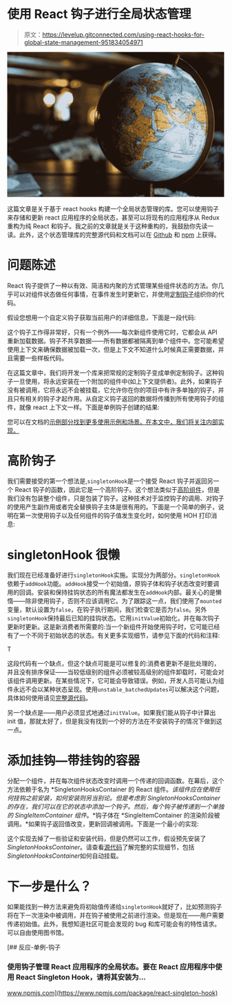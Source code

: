 # 使用 React 钩子进行全局状态管理

> 原文：<https://levelup.gitconnected.com/using-react-hooks-for-global-state-management-951834054971>

![](img/927c7b52dee6bf2426c23b17513ce277.png)

这篇文章是关于基于 react hooks 构建一个全局状态管理的库。您可以使用钩子来存储和更新 react 应用程序的全局状态，甚至可以将现有的应用程序从 Redux 重构为纯 React 和钩子。我之前的文章就是关于这种重构的，我鼓励你先读一读。此外，这个状态管理库的完整源代码和文档可以在 [Github](https://github.com/Light-Keeper/react-singleton-hook) 和 [npm](https://www.npmjs.com/package/react-singleton-hook) 上获得。

# 问题陈述

React 钩子提供了一种以有效、简洁和内聚的方式管理某些组件状态的方法。你几乎可以对组件状态做任何事情，在事件发生时更新它，并使用[定制钩子](https://reactjs.org/docs/hooks-custom.html)组织你的代码。

假设您想用一个自定义钩子获取当前用户的详细信息，下面是一段代码:

这个钩子工作得非常好，只有一个例外——每次新组件使用它时，它都会从 API 重新加载数据。钩子不共享数据——所有数据都被隔离到单个组件中。您可能希望使用上下文来确保数据被加载一次，但是上下文不知道什么时候真正需要数据，并且需要一些样板代码。

在这篇文章中，我们将开发一个库来把常规的定制钩子变成单例定制钩子。这种钩子一旦使用，将永远安装在一个附加的组件中(如上下文提供者)。此外，如果钩子没有被调用，它将永远不会被挂载，它允许你在你的项目中有许多单独的钩子，并且只有相关的钩子才起作用。从自定义钩子返回的数据将传播到所有使用钩子的组件，就像 react 上下文一样。下面是单例钩子创建的结果:

您可以在文档的[示例部分找到更多使用示例和场景。在本文中，我们将关注内部实现。](https://www.npmjs.com/package/react-singleton-hook#examples)

# 高阶钩子

我们需要接受的第一个想法是,`singletonHook`是一个接受 React 钩子并返回另一个 React 钩子的函数，因此它是一个高阶钩子。这个想法类似于[高阶组件](https://reactjs.org/docs/higher-order-components.html)，但是我们没有包装整个组件，只是包装了钩子。这种技术对于监控钩子的调用、对钩子的使用产生副作用或者完全替换钩子主体是很有用的。下面是一个简单的例子，说明在第一次使用钩子以及任何组件的钩子值发生变化时，如何使用 HOH 打印消息:

# singletonHook 很懒

我们现在已经准备好进行`singletonHook`实施。实现分为两部分。`singletonHook`依赖于`addHook`功能。`addHook`接受一个初始值，原钩子体和钩子状态改变时要调用的回调。安装和保持挂钩状态的所有魔法都发生在`addHook`内部。最关心的是懒惰——除非使用钩子，否则不应该调用它。为了跟踪这一点，我们使用了`mounted`变量，默认设置为`false`，在钩子执行期间，我们检查它是否为`false`。另外`singletonHook`保持最后已知的挂钩状态。它用`initValue`初始化，并在每次钩子更新时更新。这是新消费者所需要的:当一个新组件开始使用钩子时，它可能已经有了一个不同于初始状态的状态。有关更多实现细节，请参见下面的代码和注释:

T

这段代码有一个缺点，但这个缺点可能是可以修复的:消费者更新不是批处理的，并且没有排序保证——当较低级别的组件必须被较高级别的组件卸载时，可能会对该组件调用更新。在某些情况下，它可能会导致错误。例如，开发人员可能认为组件永远不会以某种状态呈现。使用`unstable_batchedUpdates`可以解决这个问题，具体如何使用请见[完整源代码](https://github.com/Light-Keeper/react-singleton-hook/blob/442236fc66ccd7cf8ba70144f26cfa28fb6ef3f2/src/singletonHook.js)。

另一个缺点是——用户必须显式地通过`initValue`。如果我们能从钩子中计算出 init 值，那就太好了，但是我没有找到一个好的方法在不安装钩子的情况下做到这一点。

# 添加挂钩—带挂钩的容器

分配一个组件，并在每次组件状态改变时调用一个传递的回调函数。在幕后，这个方法依赖于名为 *SingletonHooksContainer 的 React 组件。*该组件应在使用任何挂钩之前安装，如何安装则另当别论。但是考虑到 *SingletonHooksContainer* 的存在，我们可以在它的状态中添加一个钩子。然后，每个钩子被传递到一个单独的 *SingleItemContainer* 组件*。*钩子体在 *SingleItemContainer 的渲染阶段被调用。*如果钩子返回值改变，更新回调被调用。下面是一个最小的实现:

这个实现去掉了一些验证和安装代码，但是仍然可以工作，假设预先安装了*SingletonHooksContainer*。请查看[源代码](https://github.com/Light-Keeper/react-singleton-hook/blob/442236fc66ccd7cf8ba70144f26cfa28fb6ef3f2/src/components/SingletonHooksContainer.js)了解完整的实现细节，包括*SingletonHooksContainer*如何自动挂载。

# 下一步是什么？

如果能找到一种方法来避免将初始值传递给`singletonHook`就好了，比如预测钩子将在下一次渲染中被调用，并在钩子被使用之前进行渲染。但是现在——用户需要传递初始值。此外，我想知道社区可能会发现的 bug 和库可能会有的特性请求。可以自由使用图书馆。

[](https://www.npmjs.com/package/react-singleton-hook) [## 反应-单例-钩子

### 使用钩子管理 React 应用程序的全局状态。要在 React 应用程序中使用 React Singleton Hook，请将其安装为…

www.npmjs.com](https://www.npmjs.com/package/react-singleton-hook)